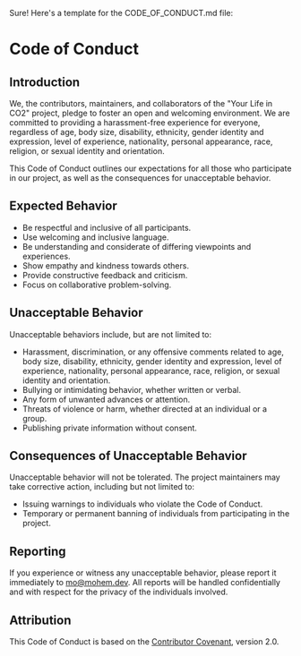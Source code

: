 Sure! Here's a template for the CODE_OF_CONDUCT.md file:

# Code of Conduct

## Introduction

We, the contributors, maintainers, and collaborators of the "Your Life in CO2" project, pledge to foster an open and welcoming environment. We are committed to providing a harassment-free experience for everyone, regardless of age, body size, disability, ethnicity, gender identity and expression, level of experience, nationality, personal appearance, race, religion, or sexual identity and orientation.

This Code of Conduct outlines our expectations for all those who participate in our project, as well as the consequences for unacceptable behavior.

## Expected Behavior

- Be respectful and inclusive of all participants.
- Use welcoming and inclusive language.
- Be understanding and considerate of differing viewpoints and experiences.
- Show empathy and kindness towards others.
- Provide constructive feedback and criticism.
- Focus on collaborative problem-solving.

## Unacceptable Behavior

Unacceptable behaviors include, but are not limited to:

- Harassment, discrimination, or any offensive comments related to age, body size, disability, ethnicity, gender identity and expression, level of experience, nationality, personal appearance, race, religion, or sexual identity and orientation.
- Bullying or intimidating behavior, whether written or verbal.
- Any form of unwanted advances or attention.
- Threats of violence or harm, whether directed at an individual or a group.
- Publishing private information without consent.

## Consequences of Unacceptable Behavior

Unacceptable behavior will not be tolerated. The project maintainers may take corrective action, including but not limited to:

- Issuing warnings to individuals who violate the Code of Conduct.
- Temporary or permanent banning of individuals from participating in the project.

## Reporting

If you experience or witness any unacceptable behavior, please report it immediately to [mo@mohem.dev](mailto:mo@mohem.dev). All reports will be handled confidentially and with respect for the privacy of the individuals involved.

## Attribution

This Code of Conduct is based on the [Contributor Covenant](https://www.contributor-covenant.org/version/2/0/code_of_conduct.html), version 2.0.